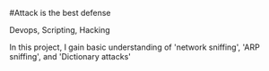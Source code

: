#Attack is the best defense

Devops, Scripting, Hacking

In this project, I gain basic understanding of 'network sniffing',
'ARP sniffing', and 'Dictionary attacks'
